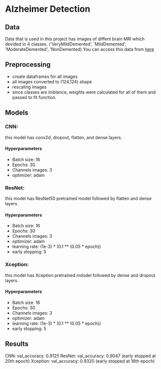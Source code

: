 # Alzheimer Detection
## Data
Data that is used in this project has images of diffent brain MRI which devided in 4 classes. ('VeryMildDemented', 'MildDemented', 'ModerateDemented', 'NonDemented)
You can access this data from [here](https://www.kaggle.com/datasets/tourist55/alzheimers-dataset-4-class-of-images/data)

## Preprocessing
- create dataframes for all images
- all images converted to (124,124) shape
- rescaling images
- since classes are imblance, weights were calculated for all of them and passed to fit function.
## Models
### CNN:
this model has conv2d, dropout, flatten, and dense layers.
#### Hyperparameters
- Batch size: 16
- Epochs: 30
- Channels images: 3
- optimizer: adam
### ResNet:
this model has ResNet50 pretrained model followed by flatten and dense layers.
#### Hyperparameters
- Batch size: 16
- Epochs: 30
- Channels images: 3
- optimizer: adam
- learning rate: (1e-3) * (0.1 ** (0.05 * epoch))
- early stopping: 5
### Xception:
this model has Xception pretrained mdodel followed by dense and dropout layers.
#### Hyperparameters
- Batch size: 16
- Epochs: 30
- Channels images: 3
- optimizer: adam
- learning rate: (1e-3) * (0.1 ** (0.05 * epoch))
- early stopping: 5

## Results
CNN: val_accuracy: 0.9125
ResNet: val_accuracy: 0.9047 (early stopped at 20th epoch)
Xception: val_accuracy: 0.9320 (early stopped at 16th epoch)



